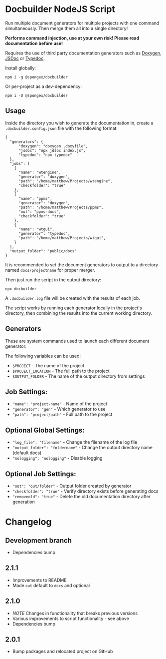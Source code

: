 # Docbuilder NodeJS Script

Run multiple document generators for multiple projects with one command simultaneously.  Then merge them all into a single directory!

__Performs command injection, use at your own risk!  Please read documentation before use!__

Requires the use of third party documentation generators such as [Doxygen](https://www.doxygen.nl/index.html), [JSDoc](https://jsdoc.app/) or [Typedoc](https://typedoc.org/).

Install globally:
```
npm i -g @spongex/docbuilder
```

Or per-project as a dev-dependency:
```
npm i -D @spongex/docbuilder
```

## Usage

Inside the directory you wish to generate the documentation in, create a `.docbuilder.config.json` file with the following format:
```
{
  "generators": {
      "doxygen": "doxygen .doxyfile",
      "jsdoc": "npx jdsoc index.js",
      "typedoc": "npx typedoc"
  },
  "jobs": [
    {
      "name": "wtengine",
      "generator": "doxygen",
      "path": "/home/matthew/Projects/wtengine",
      "checkfolder": "true"
    },
    {
      "name": "ppms",
      "generator": "doxygen",
      "path": "/home/matthew/Projects/ppms",
      "out": "ppms-docs",
      "checkfolder": "true"
    },
    {
      "name": "wtgui",
      "generator": "typedoc",
      "path": "/home/matthew/Projects/wtgui",
    }
  ],
  "output_folder": "public/docs"
}
```

It is recommended to set the document generators to output to a directory named `docs/projectname` for proper merger.

Then just run the script in the output directory:
```
npx docbuilder
```

A `.docbuilder.log` file will be created with the results of each job.

The script works by running each generator locally in the project's directory, then combining the results into the current working directory.

## Generators
These are system commands used to launch each different document generator.

The following variables can be used:
- `$PROJECT` - The name of the project
- `$PROJECT_LOCATION` - The full path to the project
- `$OUTPUT_FOLDER` - The name of the output directory from settings

## Job Settings:
- `"name": "project-name"` - Name of the project
- `"generator": "gen"` - Which generator to use
- `"path": "project/path"` - Full path to the project

## Optional Global Settings:
- `"log_file": "filename"` - Change the filename of the log file
- `"output_folder": "foldername"` - Change the output directory name (default docs)
- `"nologging": "nologging"` - Disable logging

## Optional Job Settings:
- `"out": "out/folder"` - Output folder created by generator
- `"checkfolder": "true"` - Verify directory exists before generating docs
- `"removeold": "true"` - Delete the old documentation directory after generation

# Changelog

## Development branch
- Dependencies bump

## 2.1.1
- Improvements to README
- Made `out` default to `docs` and optional

## 2.1.0
- *NOTE* Changes in functionality that breaks previous versions
- Various improvements to script functionality - see above
- Dependencies bump

## 2.0.1
- Bump packages and relocated project on GitHub
